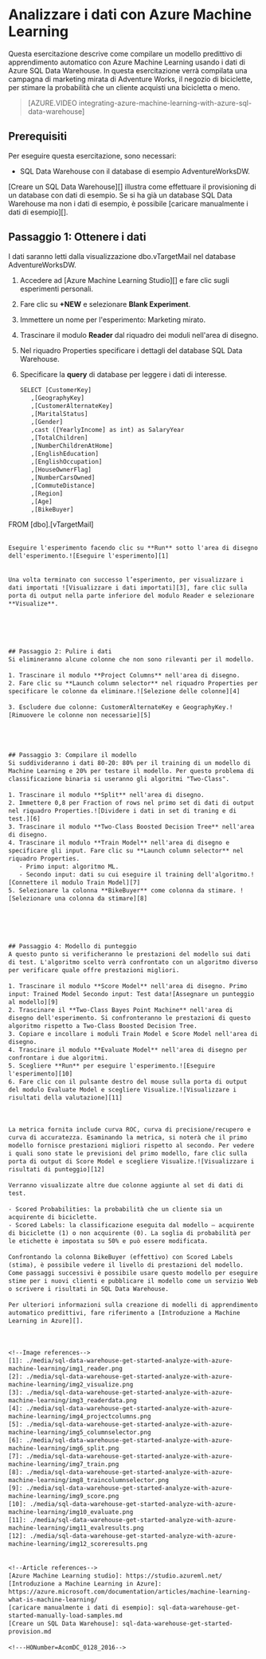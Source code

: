 <properties
   pageTitle="Analizzare i dati con Azure Machine Learning | Microsoft Azure"
   description="Suggerimenti per l'uso di Azure Machine Learning con Azure SQL Data Warehouse per lo sviluppo di soluzioni."
   services="sql-data-warehouse"
   documentationCenter="NA"
   authors="sahaj08"
   manager="barbkess"
   editor=""/>

<tags
   ms.service="sql-data-warehouse"
   ms.devlang="NA"
   ms.topic="article"
   ms.tgt_pltfrm="NA"
   ms.workload="data-services"
   ms.date="01/07/2016"
   ms.author="sahajs;barbkess;sonyama"/>

# Analizzare i dati con Azure Machine Learning
Questa esercitazione descrive come compilare un modello predittivo di apprendimento automatico con Azure Machine Learning usando i dati di Azure SQL Data Warehouse. In questa esercitazione verrà compilata una campagna di marketing mirata di Adventure Works, il negozio di biciclette, per stimare la probabilità che un cliente acquisti una bicicletta o meno.

> [AZURE.VIDEO integrating-azure-machine-learning-with-azure-sql-data-warehouse]

## Prerequisiti
Per eseguire questa esercitazione, sono necessari:

- SQL Data Warehouse con il database di esempio AdventureWorksDW.

[Creare un SQL Data Warehouse][] illustra come effettuare il provisioning di un database con dati di esempio. Se si ha già un database SQL Data Warehouse ma non i dati di esempio, è possibile [caricare manualmente i dati di esempio][].


## Passaggio 1: Ottenere i dati 
I dati saranno letti dalla visualizzazione dbo.vTargetMail nel database AdventureWorksDW.

1. Accedere ad [Azure Machine Learning Studio][] e fare clic sugli esperimenti personali.
2. Fare clic su **+NEW** e selezionare **Blank Experiment**.
3. Immettere un nome per l'esperimento: Marketing mirato.
4. Trascinare il modulo **Reader** dal riquadro dei moduli nell'area di disegno.
5. Nel riquadro Properties specificare i dettagli del database SQL Data Warehouse. 
6. Specificare la **query** di database per leggere i dati di interesse.
   
   ```
   SELECT [CustomerKey]
      ,[GeographyKey]
      ,[CustomerAlternateKey]
      ,[MaritalStatus]
      ,[Gender]
      ,cast ([YearlyIncome] as int) as SalaryYear
      ,[TotalChildren]
      ,[NumberChildrenAtHome]
      ,[EnglishEducation]
      ,[EnglishOccupation]
      ,[HouseOwnerFlag]
      ,[NumberCarsOwned]
      ,[CommuteDistance]
      ,[Region]
      ,[Age]
      ,[BikeBuyer]
  FROM [dbo].[vTargetMail]
   ```

Eseguire l'esperimento facendo clic su **Run** sotto l'area di disegno dell'esperimento.![Eseguire l'esperimento][1]


Una volta terminato con successo l’esperimento, per visualizzare i dati importati ![Visualizzare i dati importati][3], fare clic sulla porta di output nella parte inferiore del modulo Reader e selezionare **Visualize**.





## Passaggio 2: Pulire i dati
Si elimineranno alcune colonne che non sono rilevanti per il modello.

1. Trascinare il modulo **Project Columns** nell'area di disegno.
2. Fare clic su **Launch column selector** nel riquadro Properties per specificare le colonne da eliminare.![Selezione delle colonne][4]

3. Escludere due colonne: CustomerAlternateKey e GeographyKey.![Rimuovere le colonne non necessarie][5]




## Passaggio 3: Compilare il modello
Si suddivideranno i dati 80-20: 80% per il training di un modello di Machine Learning e 20% per testare il modello. Per questo problema di classificazione binaria si useranno gli algoritmi "Two-Class".

1. Trascinare il modulo **Split** nell'area di disegno.
2. Immettere 0,8 per Fraction of rows nel primo set di dati di output nel riquadro Properties.![Dividere i dati in set di traning e di test.][6]
3. Trascinare il modulo **Two-Class Boosted Decision Tree** nell'area di disegno.
4. Trascinare il modulo **Train Model** nell'area di disegno e specificare gli input. Fare clic su **Launch column selector** nel riquadro Properties.
      - Primo input: algoritmo ML.
      - Secondo input: dati su cui eseguire il training dell'algoritmo.![Connettere il modulo Train Model][7]
5. Selezionare la colonna **BikeBuyer** come colonna da stimare. ![Selezionare una colonna da stimare][8]





## Passaggio 4: Modello di punteggio
A questo punto si verificheranno le prestazioni del modello sui dati di test. L'algoritmo scelto verrà confrontato con un algoritmo diverso per verificare quale offre prestazioni migliori.

1. Trascinare il modulo **Score Model** nell'area di disegno. Primo input: Trained Model Secondo input: Test data![Assegnare un punteggio al modello][9]
2. Trascinare il **Two-Class Bayes Point Machine** nell'area di disegno dell'esperimento. Si confronteranno le prestazioni di questo algoritmo rispetto a Two-Class Boosted Decision Tree.
3. Copiare e incollare i moduli Train Model e Score Model nell'area di disegno.
4. Trascinare il modulo **Evaluate Model** nell'area di disegno per confrontare i due algoritmi.
5. Scegliere **Run** per eseguire l'esperimento.![Eseguire l'esperimento][10]
6. Fare clic con il pulsante destro del mouse sulla porta di output del modulo Evaluate Model e scegliere Visualize.![Visualizzare i risultati della valutazione][11]



La metrica fornita include curva ROC, curva di precisione/recupero e curva di accuratezza. Esaminando la metrica, si noterà che il primo modello fornisce prestazioni migliori rispetto al secondo. Per vedere i quali sono state le previsioni del primo modello, fare clic sulla porta di output di Score Model e scegliere Visualize.![Visualizzare i risultati di punteggio][12]

Verranno visualizzate altre due colonne aggiunte al set di dati di test.

- Scored Probabilities: la probabilità che un cliente sia un acquirente di biciclette.
- Scored Labels: la classificazione eseguita dal modello – acquirente di biciclette (1) o non acquirente (0). La soglia di probabilità per le etichette è impostata su 50% e può essere modificata.

Confrontando la colonna BikeBuyer (effettivo) con Scored Labels (stima), è possibile vedere il livello di prestazioni del modello. Come passaggi successivi è possibile usare questo modello per eseguire stime per i nuovi clienti e pubblicare il modello come un servizio Web o scrivere i risultati in SQL Data Warehouse.

Per ulteriori informazioni sulla creazione di modelli di apprendimento automatico predittivi, fare riferimento a [Introduzione a Machine Learning in Azure][].



<!--Image references-->
[1]: ./media/sql-data-warehouse-get-started-analyze-with-azure-machine-learning/img1_reader.png
[2]: ./media/sql-data-warehouse-get-started-analyze-with-azure-machine-learning/img2_visualize.png
[3]: ./media/sql-data-warehouse-get-started-analyze-with-azure-machine-learning/img3_readerdata.png
[4]: ./media/sql-data-warehouse-get-started-analyze-with-azure-machine-learning/img4_projectcolumns.png
[5]: ./media/sql-data-warehouse-get-started-analyze-with-azure-machine-learning/img5_columnselector.png
[6]: ./media/sql-data-warehouse-get-started-analyze-with-azure-machine-learning/img6_split.png
[7]: ./media/sql-data-warehouse-get-started-analyze-with-azure-machine-learning/img7_train.png
[8]: ./media/sql-data-warehouse-get-started-analyze-with-azure-machine-learning/img8_traincolumnselector.png
[9]: ./media/sql-data-warehouse-get-started-analyze-with-azure-machine-learning/img9_score.png
[10]: ./media/sql-data-warehouse-get-started-analyze-with-azure-machine-learning/img10_evaluate.png
[11]: ./media/sql-data-warehouse-get-started-analyze-with-azure-machine-learning/img11_evalresults.png
[12]: ./media/sql-data-warehouse-get-started-analyze-with-azure-machine-learning/img12_scoreresults.png


<!--Article references-->
[Azure Machine Learning studio]: https://studio.azureml.net/
[Introduzione a Machine Learning in Azure]: https://azure.microsoft.com/documentation/articles/machine-learning-what-is-machine-learning/
[caricare manualmente i dati di esempio]: sql-data-warehouse-get-started-manually-load-samples.md
[Creare un SQL Data Warehouse]: sql-data-warehouse-get-started-provision.md

<!---HONumber=AcomDC_0128_2016-->